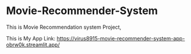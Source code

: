 # Movie-Recommender-System
This is Movie Recommendation system Project,


This is My App Link:
https://virus8915-movie-recommender-system-app-obrw0k.streamlit.app/
